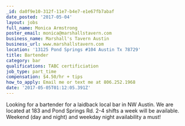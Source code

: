 ```yaml
---
_id: da0f9e10-312f-11e7-b4e7-e1e67fb7abaf
date_posted: '2017-05-04'
layout: jobs
full_name: Monica Armstrong
poster_email: monica@marshallstavern.com
business_name: Marshall's Tavern Austin
business_url: www.marshallstavern.com
location: '13125 Pond Springs #104 Austin Tx 78729'
title: Bartender
category: bar
qualifications: TABC certificiation
job_type: part_time
compensation: $4.50/hr + tips
how_to_apply: Email me or text me at 806.252.1968
date: '2017-05-05T01:12:05.391Z'
---
```

Looking for a bartender for a laidback local bar in NW Austin.  We are located at 183 and Pond Springs Rd.  2-4 shifts a week will be available.  Weekend (day and night) and weekday night availability a must!
